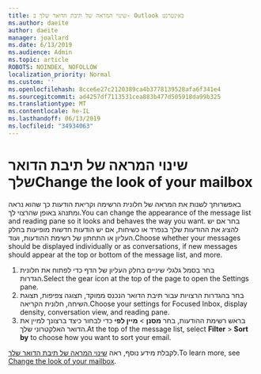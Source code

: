```yaml
---
title: שינוי המראה של תיבת הדואר שלך ב- Outlook באינטרנט
ms.author: daeite
author: daeite
manager: joallard
ms.date: 6/13/2019
ms.audience: Admin
ms.topic: article
ROBOTS: NOINDEX, NOFOLLOW
localization_priority: Normal
ms.custom: ''
ms.openlocfilehash: 8cce6e27c2120389ca4b3778139528afa6f341e4
ms.sourcegitcommit: ad4257df7113531cea883b477d505918da99b325
ms.translationtype: MT
ms.contentlocale: he-IL
ms.lasthandoff: 06/13/2019
ms.locfileid: "34934063"
---
```

# <a name="change-the-look-of-your-mailbox"></a><span data-ttu-id="b2796-102">שינוי המראה של תיבת הדואר שלך</span><span class="sxs-lookup"><span data-stu-id="b2796-102">Change the look of your mailbox</span></span>

<span data-ttu-id="b2796-103">באפשרותך לשנות את המראה של חלונית הרשימה וקריאת הודעות כך שהוא נראה ומתנהג באופן שהרצוי לך.</span><span class="sxs-lookup"><span data-stu-id="b2796-103">You can change the appearance of the message list and reading pane so it looks and behaves the way you want.</span></span> <span data-ttu-id="b2796-104">בחר אם יש להציג את ההודעות שלך בנפרד או כשיחות, אם יש הודעות חדשות מופיעות בחלק העליון או התחתון של רשימת ההודעות, ועוד.</span><span class="sxs-lookup"><span data-stu-id="b2796-104">Choose whether your messages should be displayed individually or as conversations, if new messages should appear at the top or bottom of the message list, and more.</span></span>

1. <span data-ttu-id="b2796-105">בחר בסמל גלגלי שיניים בחלק העליון של הדף כדי לפתוח את חלונית הגדרות.</span><span class="sxs-lookup"><span data-stu-id="b2796-105">Select the gear icon at the top of the page to open the Settings pane.</span></span>
1. <span data-ttu-id="b2796-106">בחר בהגדרות הרצויות עבור תיבת הדואר הנכנס ממוקד, תצוגה צפיפות, תצוגת השיחה, חלונית הקריאה.</span><span class="sxs-lookup"><span data-stu-id="b2796-106">Choose your settings for Focused Inbox, display density, conversation view, and reading pane.</span></span>
1. <span data-ttu-id="b2796-107">בראש רשימת ההודעות, בחר **מסנן** > **מיין לפי** כדי לבחור כיצד ברצונך למיין את הדואר האלקטרוני שלך.</span><span class="sxs-lookup"><span data-stu-id="b2796-107">At the top of the message list, select **Filter** > **Sort by** to choose how you want to sort your email.</span></span>

<span data-ttu-id="b2796-108">לקבלת מידע נוסף, ראה [שינוי המראה של תיבת הדואר שלך](https://support.office.com/article/b41c2ecb-f23c-42b3-b7f8-659646d5e58c).</span><span class="sxs-lookup"><span data-stu-id="b2796-108">To learn more, see [Change the look of your mailbox](https://support.office.com/article/b41c2ecb-f23c-42b3-b7f8-659646d5e58c).</span></span>